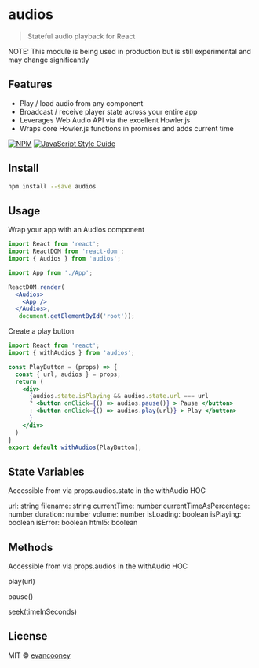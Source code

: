 # audios

> Stateful audio playback for React

NOTE: This module is being used in production but is still experimental and may
change significantly

Features
--------
* Play / load audio from any component
* Broadcast / receive player state across your entire app
* Leverages Web Audio API via the excellent Howler.js
* Wraps core Howler.js functions in promises and adds current time

[![NPM](https://img.shields.io/npm/v/audios.svg)](https://www.npmjs.com/package/audios) [![JavaScript Style Guide](https://img.shields.io/badge/code_style-standard-brightgreen.svg)](https://standardjs.com)

## Install

```bash
npm install --save audios
```

## Usage
Wrap your app with an Audios component
```jsx
import React from 'react';
import ReactDOM from 'react-dom';
import { Audios } from 'audios';

import App from './App';

ReactDOM.render(
  <Audios>
    <App />
  </Audios>,
   document.getElementById('root'));
```
Create a play button
```jsx
import React from 'react';
import { withAudios } from 'audios';

const PlayButton = (props) => {
  const { url, audios } = props;
  return (
    <div>
      {audios.state.isPlaying && audios.state.url === url
      ? <button onClick={() => audios.pause()} > Pause </button>
      : <button onClick={() => audios.play(url)} > Play </button>
      }
    </div>
  )
}
export default withAudios(PlayButton);
```

State Variables
--------
Accessible from via props.audios.state in the withAudio HOC

url: string
filename: string
currentTime: number
currentTimeAsPercentage: number
duration: number
volume: number
isLoading: boolean
isPlaying: boolean
isError: boolean
html5: boolean 

Methods
--------
Accessible from via props.audios in the withAudio HOC

play(url)

pause()

seek(timeInSeconds)

## License

MIT © [evancooney](https://github.com/evancooney)
